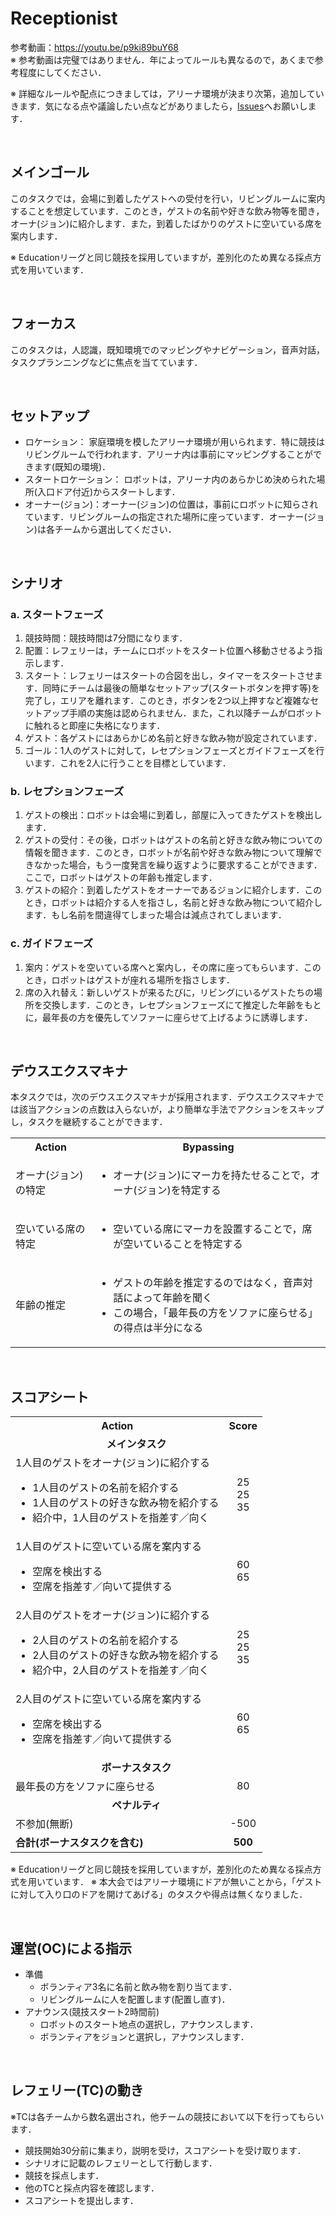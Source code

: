 # Receptionist

参考動画：https://youtu.be/p9ki89buY68 <br>
※ 参考動画は完璧ではありません．年によってルールも異なるので，あくまで参考程度にしてください．

※ 詳細なルールや配点につきましては，アリーナ環境が決まり次第，追加していきます．気になる点や議論したい点などがありましたら，[Issues](https://github.com/RoboCupAtHomeJP/Rule2022/issues)へお願いします．

<br>

## メインゴール
このタスクでは，会場に到着したゲストへの受付を行い，リビングルームに案内することを想定しています．このとき，ゲストの名前や好きな飲み物等を聞き，オーナ(ジョン)に紹介します．また，到着したばかりのゲストに空いている席を案内します．

※ Educationリーグと同じ競技を採用していますが，差別化のため異なる採点方式を用いています．

<br>

## フォーカス
このタスクは，人認識，既知環境でのマッピングやナビゲーション，音声対話，タスクプランニングなどに焦点を当てています．

<br>

## セットアップ
- ロケーション： 家庭環境を模したアリーナ環境が用いられます．特に競技はリビングルームで行われます．アリーナ内は事前にマッピングすることができます(既知の環境)．
- スタートロケーション： ロボットは，アリーナ内のあらかじめ決められた場所(入口ドア付近)からスタートします．
- オーナー(ジョン)：オーナー(ジョン)の位置は，事前にロボットに知らされています．リビングルームの指定された場所に座っています．オーナー(ジョン)は各チームから選出してください．

<br>

## シナリオ
### a. スタートフェーズ
1. 競技時間：競技時間は7分間になります．
2. 配置：レフェリーは，チームにロボットをスタート位置へ移動させるよう指示します．
3. スタート：レフェリーはスタートの合図を出し，タイマーをスタートさせます．同時にチームは最後の簡単なセットアップ(スタートボタンを押す等)を完了し，エリアを離れます．このとき，ボタンを2つ以上押すなど複雑なセットアップ手順の実施は認められません．また，これ以降チームがロボットに触れると即座に失格になります．
4. ゲスト：各ゲストにはあらかじめ名前と好きな飲み物が設定されています．
5. ゴール：1人のゲストに対して，レセプションフェーズとガイドフェーズを行います．これを2人に行うことを目標としています．

### b. レセプションフェーズ
1. ゲストの検出：ロボットは会場に到着し，部屋に入ってきたゲストを検出します．
2. ゲストの受付：その後，ロボットはゲストの名前と好きな飲み物についての情報を聞きます．このとき，ロボットが名前や好きな飲み物について理解できなかった場合，もう一度発言を繰り返すように要求することができます．ここで，ロボットはゲストの年齢も推定します．
3. ゲストの紹介：到着したゲストをオーナーであるジョンに紹介します．このとき，ロボットは紹介する人を指さし，名前と好きな飲み物について紹介します．もし名前を間違得てしまった場合は減点されてしまいます．

### c. ガイドフェーズ
1. 案内：ゲストを空いている席へと案内し，その席に座ってもらいます．このとき，ロボットはゲストが座れる場所を指さします．
2. 席の入れ替え：新しいゲストが来るたびに，リビングにいるゲストたちの場所を交換します．このとき，レセプションフェーズにて推定した年齢をもとに，最年長の方を優先してソファーに座らせて上げるように誘導します．

<br>

## デウスエクスマキナ
本タスクでは，次のデウスエクスマキナが採用されます．デウスエクスマキナでは該当アクションの点数は入らないが，より簡単な手法でアクションをスキップし，タスクを継続することができます．

<table>
  <tr>
    <th> <b>Action<b> </th>
    <th> <b>Bypassing<b> </th>
  </tr>
   <tr>
    <td> オーナ(ジョン)の特定 </td>
    <td>
      <ul>
        <li> オーナ(ジョン)にマーカを持たせることで，オーナ(ジョン)を特定する </li>
      </ul> 
    </td>
  </tr>
  <tr>
    <td> 空いている席の特定 </td>
    <td>
      <ul>
        <li> 空いている席にマーカを設置することで，席が空いていることを特定する </li>
      </ul> 
    </td>
  </tr>
  <tr>
    <td> 年齢の推定 </td>
    <td>
      <ul>
        <li> ゲストの年齢を推定するのではなく，音声対話によって年齢を聞く </li>
        <li> この場合，「最年長の方をソファに座らせる」の得点は半分になる </li>
      </ul> 
    </td>
  </tr>
</table>

<br>

## スコアシート
<table>
  <tr>
    <th> <b>Action</b> </th>
    <th> <b>Score</b> </th>
  </tr>
  <tr>
    <td colspan="2" align="center"> <b> メインタスク </b> </td>
  </tr>
  <tr>
    <td> 1人目のゲストをオーナ(ジョン)に紹介する <br> 
      <ul>
        <li> 1人目のゲストの名前を紹介する </li>
        <li> 1人目のゲストの好きな飲み物を紹介する </li>
        <li> 紹介中，1人目のゲストを指差す／向く </li>
      </ul> 
    </td>
    <td align="center"> <!-- 50 <br>　--> 25 <br> 25 <br> 35 </td>
  </tr>
  <tr>
    <td> 1人目のゲストに空いている席を案内する <br> 
      <ul>
        <li> 空席を検出する </li>
        <li> 空席を指差す／向いて提供する </li>
      </ul> 
    </td>
    <td align="center"> <!-- 75 <br> --> 60 <br> 65 </td>
  </tr>
  <tr>
    <td> 2人目のゲストをオーナ(ジョン)に紹介する <br> 
      <ul>
        <li> 2人目のゲストの名前を紹介する </li>
        <li> 2人目のゲストの好きな飲み物を紹介する </li>
        <li> 紹介中，2人目のゲストを指差す／向く </li>
      </ul> 
    </td>
    <td align="center"> <!-- 50 <br> --> 25 <br> 25 <br> 35 </td>
  </tr>
  <tr>
    <td> 2人目のゲストに空いている席を案内する <br> 
      <ul>
        <li> 空席を検出する </li>
        <li> 空席を指差す／向いて提供する </li>
      </ul> 
    </td>
    <td align="center"> <!-- 75 <br> --> 60 <br> 65 </td>
  </tr>
  <tr>
    <td colspan="2" align="center"> <b> ボーナスタスク </b> </td>
  </tr>
  <tr>
    <td> 最年長の方をソファに座らせる <br> </td>
    <td align="center"> 80 </td>
  </tr>
  <tr>
    <td colspan="2" align="center"> <b>ペナルティ</b> </td>
  </tr>
  <tr>
    <td> 不参加(無断) </td>
    <td align="center"> -500 </td>
  </tr>
  <tr>
    <td> <b> 合計(ボーナスタスクを含む) </b> </td>
    <td align="center"> <b> 500 </b> </td>
  </tr>
</table>

※ Educationリーグと同じ競技を採用していますが，差別化のため異なる採点方式を用いています．
※ 本大会ではアリーナ環境にドアが無いことから，「ゲストに対して入り口のドアを開けてあげる」のタスクや得点は無くなりました．

<br>

## 運営(OC)による指示
- 準備
  - ボランティア3名に名前と飲み物を割り当てます．
  - リビングルームに人を配置します(配置し直す)．
- アナウンス(競技スタート2時間前)
  - ロボットのスタート地点の選択し，アナウンスします．
  - ボランティアをジョンと選択し，アナウンスします．

<br>

## レフェリー(TC)の動き
※TCは各チームから数名選出され，他チームの競技において以下を行ってもらいます．
- 競技開始30分前に集まり，説明を受け，スコアシートを受け取ります．
- シナリオに記載のレフェリーとして行動します．
- 競技を採点します．
- 他のTCと採点内容を確認します．
- スコアシートを提出します．
